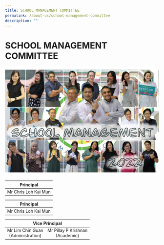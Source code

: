 ```yaml
---
title: SCHOOL MANAGEMENT COMMITTEE
permalink: /about-us/school-management-committee
description: ""
---
```

# SCHOOL MANAGEMENT COMMITTEE
![](/images/About%20Us/IMG_1613.png)

|       Principal      |
|:--------------------:|
| Mr Chris Loh Kai Mun |

<table>
<thead>
  <tr>
    <th style = "text-align: center" >Principal</th>
  </tr>
</thead>
<tbody>
  <tr>
    <td style = "text-align: center" >Mr Chris Loh Kai Mun</td>
  </tr>
</tbody>
</table>

<table>
<thead>
  <tr>
    <th colspan="2" style = "text-align: center" >Vice Principal  </th>
  </tr>
</thead>
<tbody>
  <tr>
    <td style = "text-align: center" >Mr Lim Chin Guan<br>(Administration)</td>
    <td style = "text-align: center" > Mr Pillay P Krishnan<br>(Academic) </td>
  </tr>
</tbody>
</table>